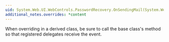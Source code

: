 ```yaml
---
uid: System.Web.UI.WebControls.PasswordRecovery.OnSendingMail(System.Web.UI.WebControls.MailMessageEventArgs)
additional_notes.overrides: *content
---
```


<p>When overriding <xref href="System.Web.UI.WebControls.PasswordRecovery.OnSendingMail(System.Web.UI.WebControls.MailMessageEventArgs)"></xref> in a derived class, be sure to call the base class's <xref href="System.Web.UI.WebControls.PasswordRecovery.OnSendingMail(System.Web.UI.WebControls.MailMessageEventArgs)"></xref> method so that registered delegates receive the event.</p>



